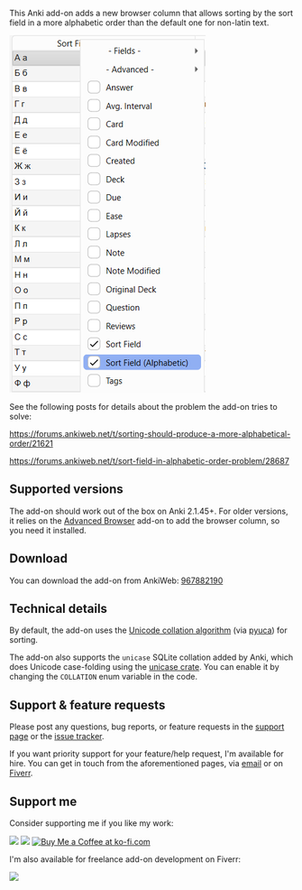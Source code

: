 This Anki add-on adds a new browser column that allows sorting by the sort field in a more alphabetic order than the default one for non-latin text.

![Screenshot of the browser's column](images/column.png)

See the following posts for details about the problem the add-on tries to solve:

https://forums.ankiweb.net/t/sorting-should-produce-a-more-alphabetical-order/21621

https://forums.ankiweb.net/t/sort-field-in-alphabetic-order-problem/28687

## Supported versions

The add-on should work out of the box on Anki 2.1.45+. For older versions, it relies on the [Advanced Browser](https://ankiweb.net/shared/info/874215009) add-on to add the browser column, so you need it installed.

## Download

You can download the add-on from AnkiWeb: [967882190](https://ankiweb.net/shared/info/967882190)

## Technical details

By default, the add-on uses the [Unicode collation algorithm](https://en.wikipedia.org/wiki/Unicode_collation_algorithm) (via [pyuca](https://github.com/jtauber/pyuca)) for sorting.

The add-on also supports the `unicase` SQLite collation added by Anki, which does Unicode case-folding using the [unicase crate](https://crates.io/crates/unicase). You can enable it by changing the `COLLATION` enum variable in the code.

## Support & feature requests

Please post any questions, bug reports, or feature requests in the [support page](https://forums.ankiweb.net/c/add-ons/11) or the [issue tracker](https://github.com/abdnh/anki-browser-alphabetic-sort/issues).

If you want priority support for your feature/help request, I'm available for hire.
You can get in touch from the aforementioned pages, via [email](mailto:abdo@abdnh.net) or on [Fiverr](https://www.fiverr.com/abd_nh).

## Support me

Consider supporting me if you like my work:

<a href="https://github.com/sponsors/abdnh"><img height='36' src="https://i.imgur.com/dAgtzcC.png"></a>
<a href="https://www.patreon.com/abdnh"><img height='36' src="https://i.imgur.com/mZBGpZ1.png"></a>
<a href='https://ko-fi.com/abdnh'><img height='36' src='https://cdn.ko-fi.com/cdn/kofi1.png?v=3' border='0' alt='Buy Me a Coffee at ko-fi.com' /></a>

I'm also available for freelance add-on development on Fiverr:

<a href="https://www.fiverr.com/abd_nh/develop-an-anki-addon"><img height='36' src="https://i.imgur.com/0meG4dk.png"></a>
